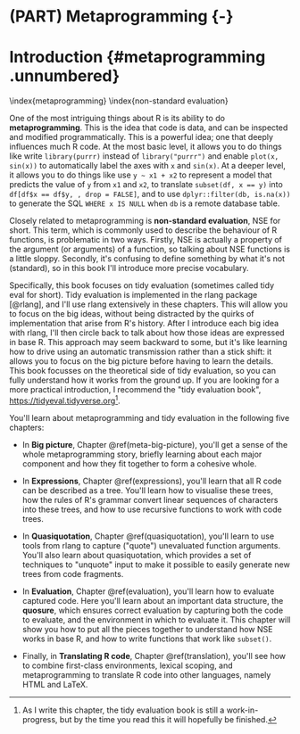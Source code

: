 # (PART) Metaprogramming {-}

# Introduction {#metaprogramming .unnumbered}


\index{metaprogramming}
\index{non-standard evaluation}

One of the most intriguing things about R is its ability to do __metaprogramming__. This is the idea that code is data, and can be inspected and modified programmatically. This is a powerful idea; one that deeply influences much R code. At the most basic level, it allows you to do things like write `library(purrr)` instead of `library("purrr")` and enable `plot(x, sin(x))` to automatically label the axes with `x` and `sin(x)`. At a deeper level, it allows you to do things like use `y ~ x1 + x2` to represent a model that predicts the value of `y` from `x1` and `x2`, to translate `subset(df, x == y)` into `df[df$x == df$y, , drop = FALSE]`, and to use `dplyr::filter(db, is.na(x))` to generate the SQL `WHERE x IS NULL` when `db` is a remote database table.

Closely related to metaprogramming is __non-standard evaluation__, NSE for short. This term, which is commonly used to describe the behaviour of R functions, is problematic in two ways. Firstly, NSE is actually a property of the argument (or arguments) of a function, so talking about NSE functions is a little sloppy. Secondly, it's confusing to define something by what it's not (standard), so in this book I'll introduce more precise vocabulary.

Specifically, this book focuses on tidy evaluation (sometimes called tidy eval for short). Tidy evaluation is implemented in the rlang package [@rlang], and I'll use rlang extensively in these chapters. This will allow you to focus on the big ideas, without being distracted by the quirks of implementation that arise from R's history. After I introduce each big idea with rlang, I'll then circle back to talk about how those ideas are expressed in base R. This approach may seem backward to some, but it's like learning how to drive using an automatic transmission rather than a stick shift: it allows you to focus on the big picture before having to learn the details. This book focusses on the theoretical side of tidy evaluation, so you can fully understand how it works from the ground up. If you are looking for a more practical introduction, I recommend the "tidy evaluation book", <https://tidyeval.tidyverse.org>[^tidyeval-wip].

[^tidyeval-wip]: As I write this chapter, the tidy evaluation book is still a work-in-progress, but by the time you read this it will hopefully be finished.

You'll learn about metaprogramming and tidy evaluation in the following five chapters:

* In __Big picture__, Chapter \@ref(meta-big-picture), you'll get a sense of 
  the whole metaprogramming story, briefly learning about each major component 
  and how they fit together to form a cohesive whole.

* In __Expressions__, Chapter \@ref(expressions), you'll learn that all R code
  can be described as a tree. You'll learn how to visualise these trees, how 
  the rules of R's grammar convert linear sequences of characters into these 
  trees, and how to use recursive functions to work with code trees.

* In __Quasiquotation__, Chapter \@ref(quasiquotation), you'll learn to use
  tools from rlang to capture ("quote") unevaluated function arguments. You'll
  also learn about quasiquotation, which provides a set of techniques to
  "unquote" input to make it possible to easily generate new trees from
  code fragments.

* In __Evaluation__, Chapter \@ref(evaluation), you'll learn how to evaluate 
  captured code. Here you'll learn about an important data structure, the 
  __quosure__, which ensures correct evaluation by capturing both the code
  to evaluate, and the environment in which to evaluate it. This chapter will
  show you how to put all the pieces together to understand how NSE works in 
  base R, and how to write functions that work like `subset()`.

* Finally, in __Translating R code__, Chapter \@ref(translation), you'll see
  how to combine first-class environments, lexical scoping, and metaprogramming
  to translate R code into other languages, namely HTML and LaTeX.
